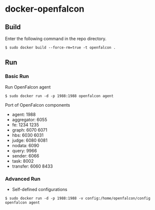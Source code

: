 # docker-openfalcon

## Build

Enter the following command in the repo directory.

```
$ sudo docker build --force-rm=true -t openfalcon .
```

## Run

### Basic Run

Run OpenFalcon agent

```
$ sudo docker run -d -p 1988:1988 openfalcon agent
```

Port of OpenFalcon components

+ agent:      1988
+ aggregator: 6055
+ fe:         1234 1235
+ graph:      6070 6071
+ hbs:        6030 6031
+ judge:      6080 6081
+ nodata:     6090
+ query:      9966
+ sender:     6066
+ task:       8002
+ transfer:   6060 8433


### Advanced Run

+ Self-defined configurations

```
$ sudo docker run -d -p 1988:1988 -v config:/home/openfalcon/config openfalcon agent
```
